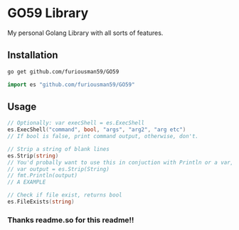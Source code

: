
# GO59 Library 

My personal Golang Library with all sorts of features.


## Installation


```bash
go get github.com/furiousman59/GO59
```

```go
import es "github.com/furiousman59/GO59"
```
## Usage

```go
// Optionally: var execShell = es.ExecShell
es.ExecShell("command", bool, "args", "arg2", "arg etc")
// If bool is false, print command output, otherwise, don't.

// Strip a string of blank lines
es.Strip(string)
// You'd probally want to use this in conjuction with Println or a var, so 
// var output = es.Strip(String)
// fmt.Println(output) 
// A EXAMPLE

// Check if file exist, returns bool 
es.FileExists(string)
```

### Thanks readme.so for this readme!!
